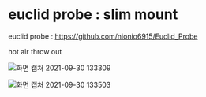 euclid probe :  slim mount
==============

euclid probe : https://github.com/nionio6915/Euclid_Probe

hot air throw out

![화면 캡처 2021-09-30 133309](https://user-images.githubusercontent.com/16078263/135388000-ac68834b-8e39-4824-a95b-a5a0b6e36117.png)


![화면 캡처 2021-09-30 133503](https://user-images.githubusercontent.com/16078263/135387997-5bbd1c74-dac8-4c50-84e5-621bd5082dd1.png)
